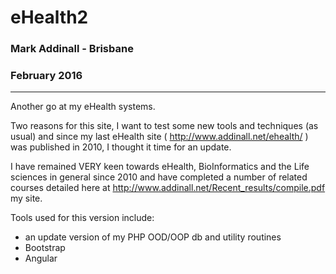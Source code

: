 # eHealth2

### Mark Addinall - Brisbane
### February 2016
----

Another go at my eHealth systems.

Two reasons for this site, I want to test some new tools and techniques (as usual) and since my last eHealth
site ( http://www.addinall.net/ehealth/ ) was published in 2010, I thought it time for an update.

I have remained VERY keen towards eHealth, BioInformatics and the Life sciences in general since 2010 and
have completed a number of related courses detailed here at http://www.addinall.net/Recent_results/compile.pdf my site.

Tools used for this version include:

- an update version of my PHP OOD/OOP db and utility routines
- Bootstrap
- Angular


